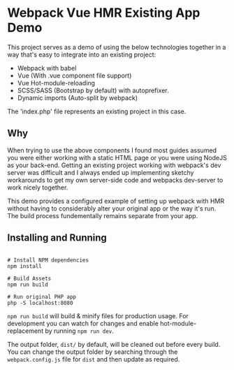 # Webpack Vue HMR Existing App Demo

This project serves as a demo of using the below technologies together in a way that's easy to integrate into an existing project:

* Webpack with babel
* Vue (With .vue component file support)
* Vue Hot-module-reloading
* SCSS/SASS (Bootstrap by default) with autoprefixer.
* Dynamic imports (Auto-split by webpack)

The 'index.php' file represents an existing project in this case.

## Why

When trying to use the above components I found most guides assumed you were either working with a static HTML page or you were using NodeJS as your back-end. Getting an existing project working with webpack's dev server was difficult and I always ended up implementing sketchy workarounds to get my own server-side code and webpacks dev-server to work nicely together.

This demo provides a configured example of setting up webpack with HMR without having to considerably alter your original app or the way it's run. The build process fundementally remains separate from your app.

## Installing and Running

```shell

# Install NPM dependencies
npm install

# Build Assets
npm run build

# Run original PHP app
php -S localhost:8080

```

`npm run build` will build & minify files for production usage. For development you can watch for changes and enable hot-module-replacement by running `npm run dev`.

The output folder, `dist/` by default, will be cleaned out before every build. You can change the output folder by searching through the `webpack.config.js` file for `dist` and then update as required. 

